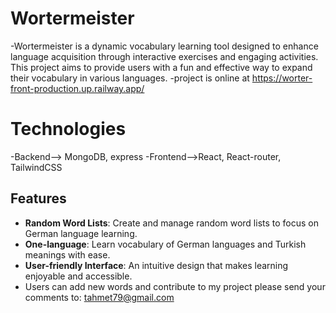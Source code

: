 # Wortermeister
-Wortermeister is a dynamic vocabulary learning tool designed to enhance language acquisition through interactive exercises and engaging activities. This project aims to provide users with a fun and effective way to expand their vocabulary in various languages.
-project is online at https://worter-front-production.up.railway.app/
# Technologies
-Backend--> MongoDB, express
-Frontend-->React, React-router, TailwindCSS
## Features
- **Random Word Lists**: Create and manage random word lists to focus on German language learning.
- **One-language**: Learn vocabulary of German languages and Turkish meanings with ease.
- **User-friendly Interface**: An intuitive design that makes learning enjoyable and accessible.
- Users can add new words and contribute to my project
please send your comments to: tahmet79@gmail.com 
